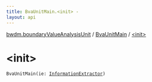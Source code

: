 ```yaml
---
title: BvaUnitMain.<init> - 
layout: api
---
```


<div class='api-docs-breadcrumbs'><a href="../index.html">bwdm.boundaryValueAnalysisUnit</a> / <a href="index.html">BvaUnitMain</a> / <a href="./-init-.html">&lt;init&gt;</a></div>

# &lt;init&gt;

<div class="signature"><code><span class="identifier">BvaUnitMain</span><span class="symbol">(</span><span class="parameterName" id="bwdm.boundaryValueAnalysisUnit.BvaUnitMain$<init>(bwdm.informationStore.InformationExtractor)/ie">ie</span><span class="symbol">:</span>&nbsp;<a href="../../bwdm.information-store/-information-extractor/index.html"><span class="identifier">InformationExtractor</span></a><span class="symbol">)</span></code></div>
